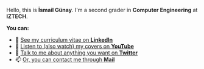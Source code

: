 Hello, this is **İsmail Günay**. I'm a second grader in **Computer Engineering** at **IZTECH**. 

**You can:**
- 📜 [See my curriculum vitae on **LinkedIn**](https://www.linkedin.com/in/ismailgunayy)
- 🎼 [Listen to (also watch) my covers on **YouTube**](https://www.youtube.com/ismailgunay23)<!-- - 📷 [Look at my photographs on **Instagram**](https://www.instagram.com/ismailgunayy) -->
- 💬 [Talk to me about anything you want on **Twitter**](https://www.twitter.com/ismailgunayy)
- 📫 <a href="mailto:ismailggunay">Or, you can contact me through **Mail**</a>


<!--
Here are some ideas to get you started:

- 🔭 I’m currently working on ...
- 🌱 I’m currently learning ...
- 👯 I’m looking to collaborate on ...
- 🤔 I’m looking for help with ...
- 💬 Ask me about anything you wonder
- 📫 How to reach me: 
      
- 😄 Pronouns: ...
- ⚡ Fun fact: ...
-->
